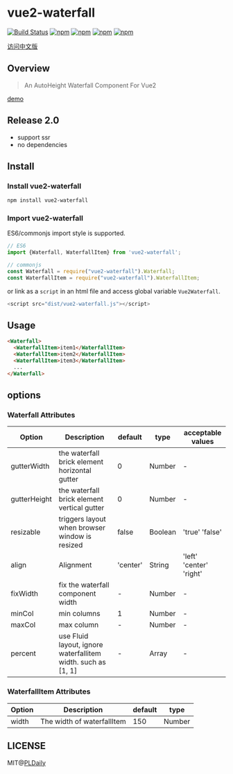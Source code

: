 # vue2-waterfall

[![Build Status](https://travis-ci.org/PLDaily/vue2-waterfall.svg?branch=master)](https://travis-ci.org/PLDaily/vue2-waterfall)
[![npm](https://img.shields.io/npm/v/vue2-waterfall.svg)](https://www.npmjs.com/package/vue2-waterfall)
[![npm](https://img.shields.io/npm/dt/vue2-waterfall.svg)](https://www.npmjs.com/package/vue2-waterfall)
[![npm](https://img.shields.io/npm/l/vue2-waterfall.svg)](https://www.npmjs.com/package/vue2-waterfall)
[![npm](https://img.shields.io/badge/code_style-standard-brightgreen.svg)](https://github.com/standard/standard)

[访问中文版](https://github.com/PLDaily/vue2-waterfall/blob/2.0/ZH_CN.md)

## Overview
> An AutoHeight Waterfall Component For Vue2

[demo](http://67.218.146.247:8090/)

## Release 2.0

- support ssr
- no dependencies

## Install

### Install vue2-waterfall

```sh
npm install vue2-waterfall
```

### Import vue2-waterfall

ES6/commonjs import style is supported.

```js
// ES6
import {Waterfall, WaterfallItem} from 'vue2-waterfall';

// commonjs
const Waterfall = require("vue2-waterfall").Waterfall;
const WaterfallItem = require("vue2-waterfall").WaterfallItem;
```
or link as a `script` in an html file and access global variable `Vue2Waterfall`.

```js
<script src="dist/vue2-waterfall.js"></script>
```

## Usage

```html
<Waterfall>
  <WaterfallItem>item1</WaterfallItem>
  <WaterfallItem>item2</WaterfallItem>
  <WaterfallItem>item3</WaterfallItem>
  ...
</Waterfall>
```

## options

### Waterfall Attributes

| Option          | Description                                                   | default     | type      | acceptable values        |
| --------------- | ------------------------------------------------------------- | ----------- | --------- | ------------------------ |
| gutterWidth     | the waterfall brick element horizontal gutter                 | 0           | Number    |           -              |
| gutterHeight    | the waterfall brick element vertical gutter                   | 0           | Number    |           -              |
| resizable       | triggers layout when browser window is resized                | false        | Boolean   |  'true' 'false'          |
| align           | Alignment                                                     | 'center'    | String    |  'left' 'center' 'right' |
| fixWidth        | fix the waterfall component width                             |      -      | Number    |           -              |
| minCol          | min columns                                                   | 1           | Number    |           -              |
| maxCol          | max column                                                    |      -      | Number    |           -              |
| percent         | use Fluid layout, ignore waterfallitem width. such as [1, 1]  |      -      | Array     |           -              |

### WaterfallItem Attributes

| Option  | Description                                                 | default     | type      |
| ------- | ----------------------------------------------------------- | ----------- | --------- |
| width   | The width of waterfallItem                                  |     150     | Number    |


## LICENSE

MIT@[PLDaily](https://github.com/PLDaily)
